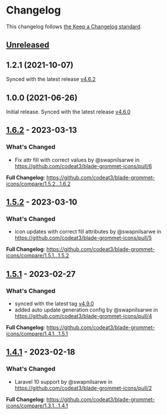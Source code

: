 # Changelog

This changelog follows [the Keep a Changelog standard](https://keepachangelog.com).

## [Unreleased](https://github.com/codeat3/blade-grommet-icons/compare/1.6.2...HEAD)

## 1.2.1 (2021-10-07)

Synced with the latest release [v4.6.2](https://github.com/grommet/grommet-icons/releases/tag/v4.6.2)

## 1.0.0 (2021-06-26)

Initial release.
Synced with the latest release [v4.6.0](https://github.com/grommet/grommet-icons/releases/tag/v4.6.0)

## [1.6.2](https://github.com/codeat3/blade-grommet-icons/compare/1.5.2...1.6.2) - 2023-03-13

### What's Changed

- Fix attr fill with correct values by @swapnilsarwe in https://github.com/codeat3/blade-grommet-icons/pull/6

**Full Changelog**: https://github.com/codeat3/blade-grommet-icons/compare/1.5.2...1.6.2

## [1.5.2](https://github.com/codeat3/blade-grommet-icons/compare/1.5.1...1.5.2) - 2023-03-10

### What's Changed

- icon updates with correct fill attributes by @swapnilsarwe in https://github.com/codeat3/blade-grommet-icons/pull/5

**Full Changelog**: https://github.com/codeat3/blade-grommet-icons/compare/1.5.1...1.5.2

## [1.5.1](https://github.com/codeat3/blade-grommet-icons/compare/1.4.1...1.5.1) - 2023-02-27

### What's Changed

- synced with the latest tag [v4.9.0](https://github.com/grommet/grommet-icons/releases/tag/v4.9.0)
- added auto update generation config by @swapnilsarwe in https://github.com/codeat3/blade-grommet-icons/pull/4

**Full Changelog**: https://github.com/codeat3/blade-grommet-icons/compare/1.4.1...1.5.1

## [1.4.1](https://github.com/codeat3/blade-grommet-icons/compare/1.3.1...1.4.1) - 2023-02-18

### What's Changed

- Laravel 10 support by @swapnilsarwe in https://github.com/codeat3/blade-grommet-icons/pull/2

**Full Changelog**: https://github.com/codeat3/blade-grommet-icons/compare/1.3.1...1.4.1
